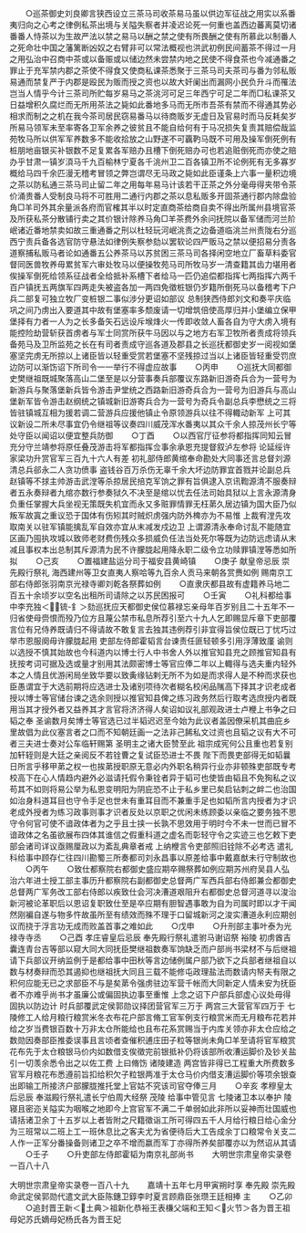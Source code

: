 <!-- { "loadSidebar": true } -->
　　○巡茶御史刘良卿言狭西设立三茶马司收茶易马虽以供边军征战之用实以系番夷归向之心考之律例私茶出境与关隘失察者并凌迟论死一何重也盖西边蕃离莫切诸番番人恃茶以为生故严法以禁之易马以酬之禁之使有所畏酬之使有所慕此以制番人之死命壮中国之藩篱断凶奴之右臂非可以常法概视也洪武初例民间蓄茶不得过一月之用弘治中召商中茶或以备赈或以储边然未尝禁内地之民使不得食茶也今减通番之罪止于充军禁内郡之茶使不得食又使商私课茶悉聚于三茶马司夫茶司与番为邻私贩易通而禁复严于内郡是殴民为贩而授之资也以故大奸阑出而漏网小民负升斗而罹法岂当人情乎今计三茶司所贮每岁易马之茶洮河可足三年西宁可足二年而□私课茶又日益增积久腐烂而无所用茶法之毙如此番地多马而无所市吾茶有禁而不得通其势必相求而制之之机在我今茶司居民窃易番马以待商贩岁无虚日及官易时而马反耗矣岁所易马领军未至率寄各卫军余养之彼贫且不能自给何有于马况损失复责其赔偿哉监苑牧马所以供军军养数多不能收拾放之山野遂不可覊靮马既不可用及操军倒死例有桩朋地亩银买补银数不足复累各军赔办且槽下倒死赔办可也若追赃倒死而亦使之赔办乎甘肃一镇岁湏马千九百榆林宁夏各千洮州卫二百各镇卫所不论例死有无多寡岁概给马四千余匹漫无稽考冒领之弊岂谓尽无马政之毙如此臣谨条上六事一量积边境之茶以防私通三茶马司止留二年之用每年易马计该若干正茶之外分毫毋得夹带令茶价涌贵番人受制良马将不可胜用二通行内郡之茶以息私贩多开固茶通行郡内除盘验角□羊司外其余量派各府而官榷其半以时定直商茶给商自卖不得出所属州县境官茶及所获私茶分散铺行卖之其价银计除养马角□羊茶费外余问抚院以备军储而河兰阶岷诸近番地禁卖如故三重通番之刑以杜轻玩河岷洮责之边备道临洮兰州责陇右分巡西宁责兵备各选官防守悬法如律例失察参劾以罢软论四严贩马之禁以便招易分责各道察捕私贩马者论如通番五公养茶马以苏贫困三茶马司各择闲空地立厂畜草料委官督同医兽牧养毋累贫军六审处牧马以便操牧苑马司所牧马岁一清查籍其齿力堪用者俟操军倒死给领系征战者全给抵补系槽下者给马一匹仍追偿都指挥七两指挥六两千百户镇抚五两旗军四两走失被盗各加一两四免徵桩银仍岁籍所倒死马以备稽考下户兵二部复可独立牧厂变桩银二事似涉分更诏如部议  总制狭西侍郎刘文和奏平庆临巩之间乃虏出入要道其中故有堡塞率多颓废请一切增筑倍使高厚归并小堡编立保甲堡择有力者一人为之长多备矢石远设斥堠烽火一传即收敛人畜各自为守大虏入境有能控险劫营斩获首虏者与军士同赏所获牛马因以与之地方右军卫牧所者责成将领兵备苑马及卫所监苑之长在有司者责成守巡各道及郡县之长巡抚都御史岁一阅视如堡塞坚完虏无所掠以上诸臣皆以轻重受赏若堡塞不坚残掠过当以上诸臣皆轻重受罚庶边防可以渐饬诏下所司令一一举行不得虚应故事
　　○丙申
　　○巡抚大同都御史樊继祖既城聚落高山二堡至是以分营事奏兵部覆议东路新旧游奇兵合为一营号为新游兵与聚落堡新兵皆令游击尹堂统之西路新旧游奇兵合为一营号为旧游兵与高山堡新军皆令游击赵纲统之镇城新旧游寄兵合为一营号为奇兵令副总兵李懋统之三将皆驻镇城互相为援若调二营游兵应援他镇止令原领游兵以往不得輙动新军  上可其议新设二所未尽事宜仍令继祖等议奏四川威茂浑水番夷以其众千余人掠茂州长宁等处守臣以闻诏以便宜整兵防御
　　○丁酉
　　○以西官厅征参将都指挥同知云冒充分守兰靖参将原任叠茂游击将军都指挥佥事余承恩充提督叙泸左参将  论延绥许家梁功升赏官军三百九十六人有差  初礼部侍郎黄绾奉命勘处大同事还言总督刘源清总兵郤永二人贪功偾事  盗钱谷百万杀伤无辜千余大坏边防罪宜首戮并论副总兵赵镇等不捄主帅游击武漟等杀掠居民掊克军饷之罪有旨俱逮入京讯鞫源清不服奏辩者五永奏辩者九绾亦数行参奏狱久不决至是绾以忧去任法司始具狱以上言永源清身负重任掌握大兵坐视无策既失机宜而永又多赃罪情罪无枉苐久居边镇为国大臣乃似叛军故寘之重议恐于国体有伤矧其时贼炽虏强内防外椑亦为不易惟  上裁宥漟先攻取南关以驻军镇能擒乱军自效亦宜从末减发戍边卫  上谓源清永奉命讨乱不能随宜区画乃囤执攻城以致师老财费伤残众多损威负任法当处死尔等既为边防远虑请从末减且事权本出总制其斥源清为民不许朦胧起用降永职二级令立功赎罪镇漟等悉如所拟
　　○己亥
　　○置福建盐运分司于福安县黄崎镇
　　○庚子  献皇帝忌辰  崇先殿行祭礼  海西建州等卫女直夷人察哈等九百余人贡马来朝各赏赉如例  赐南京工部右侍郎张羽南京光禄寺卿刘乾各祭葬如例
　　○直隶庆都县故有虚籍养马地二百五十余顷岁以空名出租所司请除之以苏民困报可
　　○壬寅
　　○礼科都给事中李充独＜锍-釒＞劾巡抚应天都御史侯位慕禄忘亲母年百岁别且二十五年不一归省使母赍恨而殁乃位方且蔑公禁市私息所荐引至六十九人乞即赐显斥章下吏部覆言位有兄侍养既请归不得请故不敢复言去独其违例荐引非宜得旨侯位既已丁忧巧过举市恩服阕毋许朦胧起用  吏部左侍郎霍韬言台谏责任匪轻顿多引用浮薄致廑  谕则以选授不慎其始故也今科道内以博士行人中书舍人外以推官知县充之顾推官知县有抚按考词可据及选或量才别用其法颇密博士等官应俸二年以上輙得与选夫重内轻外本之人情且优游闲局坐致华要以致夤缘钻剌无所不为如是而求得人是不种而求获也臣愚谓宜于大选前期将应选进士及诸别项待次者糊名校闲品隲高下择其才识老成者授以博士等官储台谏之选余则授以推官知县俾之练习政务然后行取考选庶授内者既用当其才授外者又益养其才言官将济济得人矣诏如议礼部观政进士卢楩上书争之曰韬之奉  圣谕数月矣博士等官选已过半韬迟迟至今始为此议者盖因僚采机其曲庇乡里故倡为此仪塞言者之口而不知朝廷画一之法非己餙私文过资也且韬之议有大不可者三夫进士奏对公车临轩赐第  圣明主之诸大臣赞至此  祖宗成宪何公且重也若复别加轩轾则是大廷之亲阅反不若铨曹之复试臣恐进士不畏  陛下而畏吏部得无如韬曩日所言乎移甲苐之权一也挨苐授职原无意必内外职名稍异行业亦非顿殊吏部既专考校高下在心人情趋内避外必滋请托假令秉铨者异于韬可也使皆由韬且不免狥私之议苟其不如则将易公举为私恩变明阳为阴庇恐不止于私乡里已矣启钻刺之衅二也治国如治身科道耳目也守令手足也世未有重耳目而不兼重手足也如韬所言内授者为才识老成外授者为练习政事则事才识者反处以京职之优闲未练顾委以亲临之要务独不思守令何官可使不谙政体者为之乎且士挟一长孰不思效用于明时今不未一世而已冒不谙政体之名虽欲展布四体其谁信之假重科道之虚名而彰轻守令之实迹三也乞敕下吏部会诸司详议亟赐厘政以为紊乱典章者戒  上纳楩言令吏部照旧铨除不必考选  遣礼科给事中顾存仁往四川勘蜀三所奏都司刘永昌事以原差给事中戴嘉猷未行守制故也
　　○丙午
　　○致仕都察院右都御史盛应期卒赐祭葬如例应期苏州府吴县人弘治六年进士授工部主事历升都察院右副都御史总督两广军西兵部右侍郎兼佥都御史总督两广军务改工部右侍郎以疾致仕会河决漕道艰阻升右都御史总督河道寻以浚治新河被论革职后以恩诏复职致仕至是卒应期有胆智遇事敢为自为司属时即以才干闻然刚褊自遂与物多忤故虽所至有绩效而殊不理于口留城新河之浚实漕道永利应期创议而挠于浮言功无成而败盖首事之难如此
　　○戊申
　　○升刑部主事叶泰为光禄寺寺丞
　　○己酉  孝庄睿皇后忌辰  奉先殿行祭礼遣驸马谢诏祭  裕陵  初虏酋吉囊连青台吉等部以窥大同大同抚臣樊继祖数奏军饷缺乏而户部尚书梁材不与后继祖请下兵部议开纳监例于是都给事中田秋等言边储例属户部乃欲下之兵部者继祖自以数与材奏辩而恐其遏抑也继祖抚大同且三载不能修屯政理盐法而数请内帑夫有限之积何应能无已之求部臣不与是矣苐令强虏驻边军营千帐而大同新定人情未安为抚臣者不亦难乎尚书才虽廉公或偏固执边事至重惟  上念之诏下户部兵部虚心议处毋得固执以防边计  时兵部覆武定侯郭勋议择团营官军三万于  两宫三大营官军四万于  七陵修工人给月粮行粮赏米冬衣布花户部言脩工官军例支行粮赏米而无月粮布花若并给之岁当费银百数十万非太仓所能给也且布花系赏赐当于内库关领亦非太仓应给之数勋因奏部臣推委误事且言顷者查催积逋庄田子粒等银尚未角□羊至请将官军粮赏花布先于太仓粮银马价内如数借支俟徵完前银抵补仍将该部所收漕运脚价及钞关盐引一切羡余悉令出之以佐工费  上曰脩饬  诸陵建造  两宫皆非得已工程重大所费数多官军月粮花布悉遵前旨扣给积欠子粒银两准于太仓马价内借支漕运脚价等项余银查出即输工所接济户部朦胧推托堂上官姑不究该司官夺俸三月
　　○辛亥  孝穆皇太后忌辰  奉滋殿行祭礼遣长宁伯周大经祭  茂陵  给事中管见言  七陵诸卫本以奉护  陵寝且密迩关隘实为咽喉之地即今上宫官军不满二千单弱如此非所以妥神而壮国威也请括诸卫余丁十五岁以上者皆附之尺籍徵诣工所可得四五千人月给行粮日给心金分为三班常以二班上工一班休息比之客夫尤为省便待后大工告成余丁口粮常令关支二人作一正军分番操备则诸卫之卒不增而嬴而军丁亦得所养矣部覆亦以为然诏从其请
　　○壬子
　　○升吏部左侍郎霍韬为南京礼部尚书
　　大明世宗肃皇帝实录卷一百八十八


大明世宗肃皇帝实录卷一百八十九
　　嘉靖十五年七月甲寅朔时享  奉先殿  崇先殿命武定侯郭勋代遣文武大臣陈鏸卫錞李时夏言顾鼎臣张瓒王廷相捧  主
　　○乙卯
　　○追封晋王新＜土典＞祖新化恭裕王表槏父端和王知＜火节＞各为晋王祖母妃苏氏嫡母妃杨氏各为晋王妃
